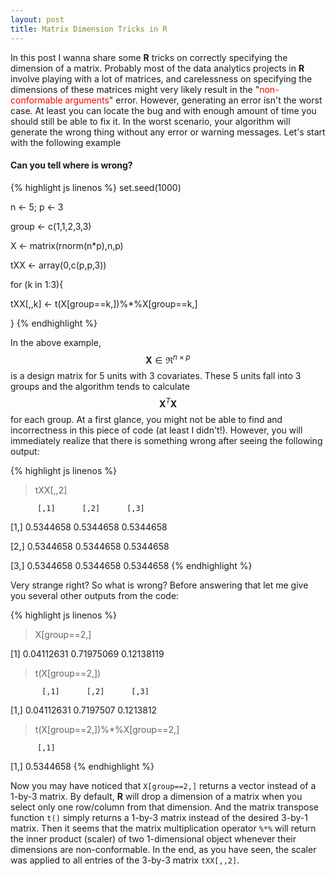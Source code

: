 ```yaml
---
layout: post
title: Matrix Dimension Tricks in R
---
```


In this post I wanna share some **R** tricks on correctly specifying the dimension of a matrix. Probably most of the data analytics projects in **R** involve playing with a lot of matrices, and carelessness on specifying the dimensions of these matrices might very likely result in the "<font color="red">non-conformable arguments</font>" error. However, generating an error isn't the worst case. At least you can locate the bug and with enough amount of time you should still be able to fix it. In the worst scenario, your algorithm will generate the wrong thing without any error or warning messages. Let's start with the following example

#### Can you tell where is wrong?

{% highlight js linenos %}
set.seed(1000)

n <- 5; p <- 3

group <- c(1,1,2,3,3)

X <- matrix(rnorm(n*p),n,p)

tXX <- array(0,c(p,p,3))

for (k in 1:3){

  tXX[,,k] <- t(X[group==k,])%*%X[group==k,]

}
{% endhighlight %}

In the above example, $$\boldsymbol{X}\in\Re^{n\times p}$$ is a design matrix for 5 units with 3 covariates. These 5 units fall into 3 groups and the algorithm tends to calculate $$\boldsymbol{X}^{T}\boldsymbol{X}$$ for each group. At a first glance, you might not be able to find and incorrectness in this piece of code (at least I didn't!). However, you will immediately realize that there is something wrong after seeing the following output:

{% highlight js linenos %}
> tXX[,,2]

          [,1]      [,2]      [,3]

[1,] 0.5344658 0.5344658 0.5344658

[2,] 0.5344658 0.5344658 0.5344658

[3,] 0.5344658 0.5344658 0.5344658
{% endhighlight %}

Very strange right? So what is wrong? Before answering that let me give you several other outputs from the code:

{% highlight js linenos %}
> X[group==2,]

[1] 0.04112631 0.71975069 0.12138119

> t(X[group==2,])

           [,1]      [,2]      [,3]

[1,] 0.04112631 0.7197507 0.1213812

> t(X[group==2,])%*%X[group==2,]

          [,1]

[1,] 0.5344658
{% endhighlight %}

Now you may have noticed that `X[group==2,]` returns a vector instead of a 1-by-3 matrix. By default, **R** will drop a dimension of a matrix when you select only one row/column from that dimension. And the matrix transpose function `t()` simply returns a 1-by-3 matrix instead of the desired 3-by-1 matrix. Then it seems that the matrix multiplication operator `%*%` will return the inner product (scaler) of two 1-dimensional object whenever their dimensions are non-conformable. In the end, as you have seen, the scaler was applied to all entries of the 3-by-3 matrix `tXX[,,2]`.
